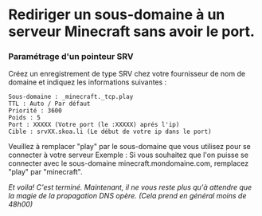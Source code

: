 # Rediriger un sous-domaine à un serveur Minecraft sans avoir le port.

### Paramétrage d'un pointeur SRV


Créez un enregistrement de type SRV chez votre fournisseur de nom de domaine et indiquez les informations suivantes :

```
Sous-domaine : _minecraft._tcp.play
TTL : Auto / Par défaut
Priorité : 3600
Poids : 5
Port : XXXXX (Votre port (le :XXXXX) aprés l'ip)
Cible : srvXX.skoa.li (Le début de votre ip dans le port)
```

Veuillez à remplacer "play" par le sous-domaine que vous utilisez pour se connecter à votre serveur
Exemple : Si vous souhaitez que l'on puisse se connecter avec le sous-domaine minecraft.mondomaine.com,
remplacez "play" par "minecraft".

*Et voila! C'est terminé. Maintenant, il ne vous reste plus qu'à attendre que la magie de la propagation DNS opère. (Cela prend en général moins de 48h00)*
